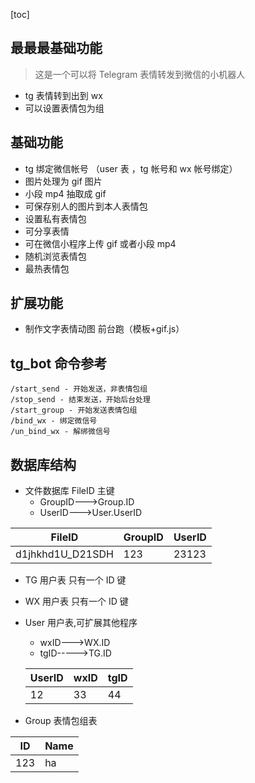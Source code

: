 [toc]

## 最最最基础功能

> 这是一个可以将 Telegram 表情转发到微信的小机器人

- tg 表情转到出到 wx
- 可以设置表情包为组

## 基础功能

- tg 绑定微信帐号 （user 表 ，tg 帐号和 wx 帐号绑定）
- 图片处理为 gif 图片
- 小段 mp4 抽取成 gif
- 可保存别人的图片到本人表情包
- 设置私有表情包
- 可分享表情
- 可在微信小程序上传 gif 或者小段 mp4
- 随机浏览表情包
- 最热表情包

## 扩展功能

- 制作文字表情动图 前台跑（模板+gif.js）

## tg_bot 命令参考

```
/start_send - 开始发送，非表情包组
/stop_send - 结束发送，开始后台处理
/start_group - 开始发送表情包组
/bind_wx - 绑定微信号
/un_bind_wx - 解绑微信号
```

## 数据库结构

- 文件数据库 FileID 主键
  - GroupID--->Group.ID
  - UserID--->User.UserID

| FileID           | GroupID | UserID |
| ---------------- | ------- | ------ |
| d1jhkhd1U_D21SDH | 123     | 23123  |

- TG 用户表 只有一个 ID 键
- WX 用户表 只有一个 ID 键
- User 用户表,可扩展其他程序

  - wxID--->WX.ID
  - tgID----->TG.ID

  | UserID | wxID | tgID |
  | ------ | ---- | ---- |
  | 12     | 33   | 44   |

- Group 表情包组表

| ID  | Name |
| --- | ---- |
| 123 | ha   |
